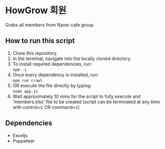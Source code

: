 # HowGrow 회원

Grabs all members from Naver cafe group

## How to run this script

1. Clone this repository.
2. In the terminal, navigate into the locally cloned directory.
3. To install required dependencies, run:  
   `npm -i`
4. Once every dependency is installed, run:  
   `npm run crawl`
5. OR execute the file directly by typing:  
   `node app.js`
6. Wait approximately 10 mins for the script to fully execute and 'members.xlsx' file to be created (script can be terminated at any time with control+c OR command+c)

## Dependencies

- Exceljs
- Puppeteer
